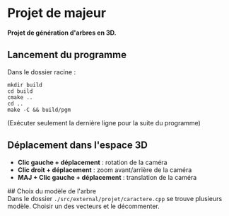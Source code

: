 # Projet de majeur  
__Projet de génération d'arbres en 3D.__

## Lancement du programme  
Dans le dossier racine :  
```console
mkdir build
cd build
cmake ..
cd ..
make -C && build/pgm
```
(Exécuter seulement la dernière ligne pour la suite du programme)  

## Déplacement dans l'espace 3D
- __Clic gauche + déplacement__ : rotation de la caméra  
- __Clic droit + déplacement__ : zoom avant/arrière de la caméra  
- __MAJ + Clic gauche + déplacement__ : translation de la caméra  

## Choix du modèle de l'arbre  
Dans le dossier `./src/external/projet/caractere.cpp` se trouve plusieurs modèle.
Choisir un des vecteurs et le décommenter.  

